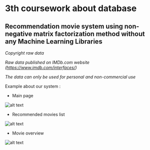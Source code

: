 # 3th coursework about database

## Recommendation movie system using non-negative matrix factorization method without any Machine Learning Libraries 

*Copyright raw data*

*Raw data published on IMDb.com website (https://www.imdb.com/interfaces/)*

*The data can only be used for personal and non-commercial use*

Example about our system : 

* Main page 

![alt text](https://github.com/datnguyenzzz/Movie_recommendation_system/tree/master/cache/github1.png)

* Recommended movies list 

![alt text](https://github.com/datnguyenzzz/Movie_recommendation_system/tree/master/cache/github2.png)

* Movie overview 

![alt text](https://github.com/datnguyenzzz/Movie_recommendation_system/tree/master/cache/github3.png)



